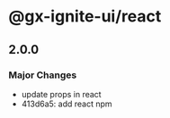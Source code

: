 # @gx-ignite-ui/react

## 2.0.0

### Major Changes

- update props in react
- 413d6a5: add react npm
